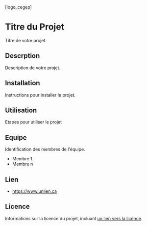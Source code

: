 [logo_cegep]

# Titre du Projet

Titre de votre projet.


## Descrption
Description de votre projet.

## Installation

Instructions pour installer le projet.

## Utilisation

Etapes pour utiliser le projet

## Equipe

Identification des membres de l'équipe.
- Membre 1
- Membre n

## Lien

- <https://www.unlien.ca>


## Licence

Informations sur la licence du projet, incluant  [un lien vers la licence](https://lien/vers/licence/).

